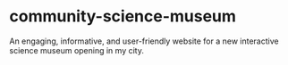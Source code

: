 # community-science-museum
An engaging, informative, and user-friendly website for a new interactive science museum opening in my city.
